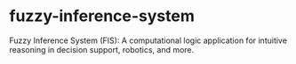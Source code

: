 # fuzzy-inference-system
Fuzzy Inference System (FIS): A computational logic application for intuitive reasoning in decision support, robotics, and more.